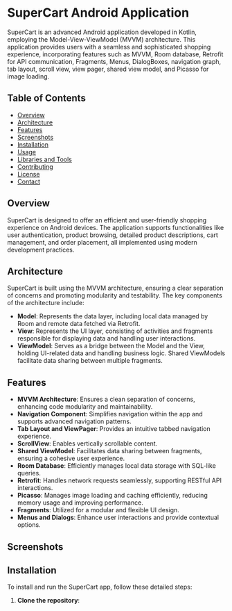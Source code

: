 # SuperCart Android Application

SuperCart is an advanced Android application developed in Kotlin, employing the Model-View-ViewModel (MVVM) architecture. This application provides users with a seamless and sophisticated shopping experience, incorporating features such as MVVM, Room database, Retrofit for API communication, Fragments, Menus, DialogBoxes, navigation graph, tab layout, scroll view, view pager, shared view model, and Picasso for image loading.

## Table of Contents
- [Overview](#overview)
- [Architecture](#architecture)
- [Features](#features)
- [Screenshots](#screenshots)
- [Installation](#installation)
- [Usage](#usage)
- [Libraries and Tools](#libraries-and-tools)
- [Contributing](#contributing)
- [License](#license)
- [Contact](#contact)

## Overview
SuperCart is designed to offer an efficient and user-friendly shopping experience on Android devices. The application supports functionalities like user authentication, product browsing, detailed product descriptions, cart management, and order placement, all implemented using modern development practices.

## Architecture
SuperCart is built using the MVVM architecture, ensuring a clear separation of concerns and promoting modularity and testability. The key components of the architecture include:

- **Model**: Represents the data layer, including local data managed by Room and remote data fetched via Retrofit.
- **View**: Represents the UI layer, consisting of activities and fragments responsible for displaying data and handling user interactions.
- **ViewModel**: Serves as a bridge between the Model and the View, holding UI-related data and handling business logic. Shared ViewModels facilitate data sharing between multiple fragments.

## Features
- **MVVM Architecture**: Ensures a clean separation of concerns, enhancing code modularity and maintainability.
- **Navigation Component**: Simplifies navigation within the app and supports advanced navigation patterns.
- **Tab Layout and ViewPager**: Provides an intuitive tabbed navigation experience.
- **ScrollView**: Enables vertically scrollable content.
- **Shared ViewModel**: Facilitates data sharing between fragments, ensuring a cohesive user experience.
- **Room Database**: Efficiently manages local data storage with SQL-like queries.
- **Retrofit**: Handles network requests seamlessly, supporting RESTful API interactions.
- **Picasso**: Manages image loading and caching efficiently, reducing memory usage and improving performance.
- **Fragments**: Utilized for a modular and flexible UI design.
- **Menus and Dialogs**: Enhance user interactions and provide contextual options.

## Screenshots



## Installation

To install and run the SuperCart app, follow these detailed steps:

1. **Clone the repository**:
   ```bash
